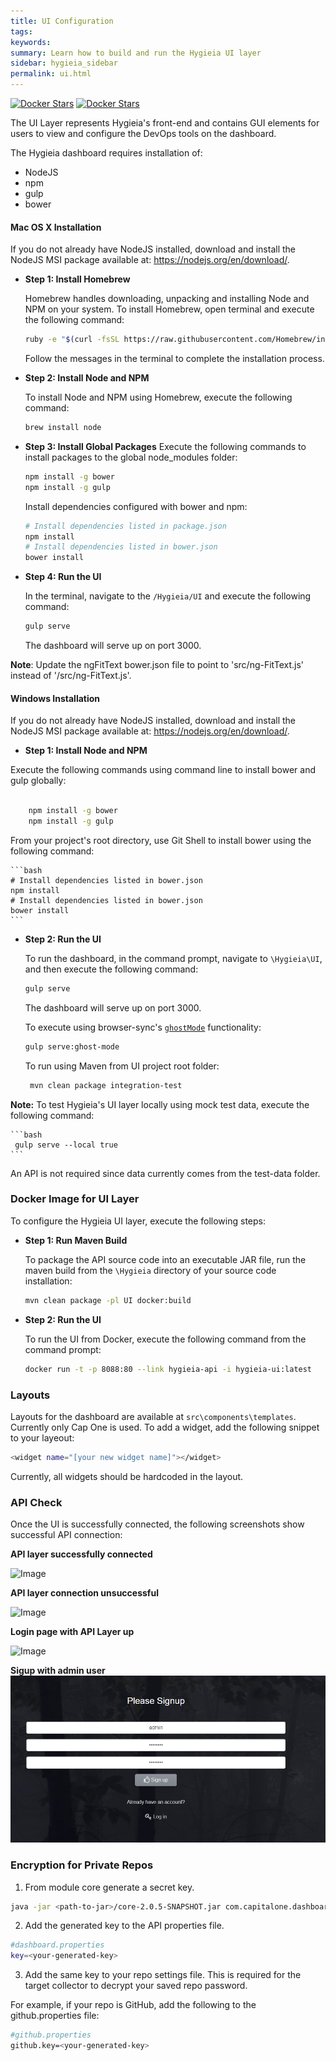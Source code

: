 ```yaml
---
title: UI Configuration
tags:
keywords:
summary: Learn how to build and run the Hygieia UI layer
sidebar: hygieia_sidebar
permalink: ui.html
---
```


[![Docker Stars](https://img.shields.io/docker/stars/capitalone/hygieia-ui.svg)](https://hub.docker.com/r/capitalone/hygieia-api/)
[![Docker Stars](https://img.shields.io/docker/pulls/capitalone/hygieia-ui.svg)](https://hub.docker.com/r/capitalone/hygieia-api/)

The UI Layer represents Hygieia's front-end and contains GUI elements for users to view and configure the DevOps tools on the dashboard.

The Hygieia dashboard requires installation of:

- NodeJS
- npm
- gulp
- bower

#### Mac OS X Installation

If you do not already have NodeJS installed, download and install the NodeJS MSI package available at: https://nodejs.org/en/download/.

*	**Step 1: Install Homebrew**

	Homebrew handles downloading, unpacking and installing Node and NPM on your system.
	To install Homebrew, open terminal and execute the following command:

	```bash
	ruby -e "$(curl -fsSL https://raw.githubusercontent.com/Homebrew/install/master/install)"
	```
	
 	Follow the messages in the terminal to complete the installation process.

*	**Step 2: Install Node and NPM**

	To install Node and NPM using Homebrew, execute the following command:
	
	```bash
	brew install node
	```

*	**Step 3: Install Global Packages**	
	Execute the following commands to install packages to the global node_modules folder:
	
	```bash
	npm install -g bower
	npm install -g gulp
	```
	Install dependencies configured with bower and npm:

	```bash
	# Install dependencies listed in package.json
	npm install
	# Install dependencies listed in bower.json
	bower install
	```

*	**Step 4: Run the UI**	
	
	In the terminal, navigate to the `/Hygieia/UI` and execute the following command:
	```bash
	gulp serve
	```
	
	The dashboard will serve up on port 3000.
	
**Note**: Update the ngFitText bower.json file to point to 'src/ng-FitText.js' instead of '/src/ng-FitText.js'.

#### Windows Installation

If you do not already have NodeJS installed, download and install the NodeJS MSI package available at: https://nodejs.org/en/download/.

*	**Step 1: Install Node and NPM**

Execute the following commands using command line to install bower and gulp globally:

```bash

	npm install -g bower
	npm install -g gulp
```
From your project's root directory, use Git Shell to install bower using the following command:

	```bash
	# Install dependencies listed in bower.json
	npm install
	# Install dependencies listed in bower.json
	bower install
	```

*	**Step 2: Run the UI**

	To run the dashboard, in the command prompt, navigate to `\Hygieia\UI`, and then execute the following command:

	```bash
	gulp serve
	```
	The dashboard will serve up on port 3000.

	To execute using browser-sync's [`ghostMode`](https://www.browsersync.io/docs/options#option-ghostMode) functionality:

	```bash
	gulp serve:ghost-mode
	```

	To run using Maven from UI project root folder:

	```bash
	 mvn clean package integration-test
	```

**Note:** To test Hygieia's UI layer locally using mock test data, execute the following command:

	```bash
	 gulp serve --local true
	```
An API is not required since data currently comes from the test-data folder. 

### Docker Image for UI Layer

To configure the Hygieia UI layer, execute the following steps:

*	**Step 1: Run Maven Build**

	To package the API source code into an executable JAR file, run the maven build from the `\Hygieia` directory of your source code installation:

	```bash
	mvn clean package -pl UI docker:build
	```
*	**Step 2: Run the UI**

	To run the UI from Docker, execute the following command from the command prompt:
	
	```bash
	docker run -t -p 8088:80 --link hygieia-api -i hygieia-ui:latest
	```
### Layouts

Layouts for the dashboard are available at `src\components\templates`. Currently only Cap One is used. To add a widget, add the following snippet to your layeout:

```bash
<widget name="[your new widget name]"></widget>
``` 

Currently, all widgets should be hardcoded in the layout.

### API Check

Once the UI is successfully connected, the following screenshots show successful API connection:

**API layer successfully connected**

![Image](http://www.capitalone.io/Hygieia/media/images/apiup.png)

**API layer connection unsuccessful**

![Image](http://www.capitalone.io/Hygieia/media/images/apidown.png)

**Login page with API Layer up**

![Image](http://www.capitalone.io/Hygieia/media/images/loginpage.png)

**Sigup with admin user**
![Image](/media/images/adminuser.png)

### Encryption for Private Repos

1. From module core generate a secret key.

```bash
java -jar <path-to-jar>/core-2.0.5-SNAPSHOT.jar com.capitalone.dashboard.util.Encryption
```

2. Add the generated key to the API properties file.

```bash
#dashboard.properties
key=<your-generated-key>
```

3. Add the same key to your repo settings file. This is required for the target collector to decrypt your saved repo password.

For example, if your repo is GitHub, add the following to the github.properties file:

```bash
#github.properties
github.key=<your-generated-key>
```